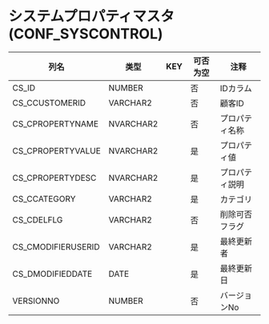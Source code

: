 # システムプロパティマスタ(CONF_SYSCONTROL)
| 列名   | 类型   | KEY  | 可否为空 | 注释   |
| ---- | ---- | ---- | ---- | ---- |
|CS_ID|NUMBER||否|IDカラム|
|CS_CCUSTOMERID|VARCHAR2||否|顧客ID|
|CS_CPROPERTYNAME|NVARCHAR2||否|プロパティ名称|
|CS_CPROPERTYVALUE|NVARCHAR2||是|プロパティ値|
|CS_CPROPERTYDESC|NVARCHAR2||是|プロパティ説明|
|CS_CCATEGORY|VARCHAR2||是|カテゴリ|
|CS_CDELFLG|VARCHAR2||否|削除可否フラグ|
|CS_CMODIFIERUSERID|VARCHAR2||是|最終更新者|
|CS_DMODIFIEDDATE|DATE||是|最終更新日|
|VERSIONNO|NUMBER||否|バージョンNo|
